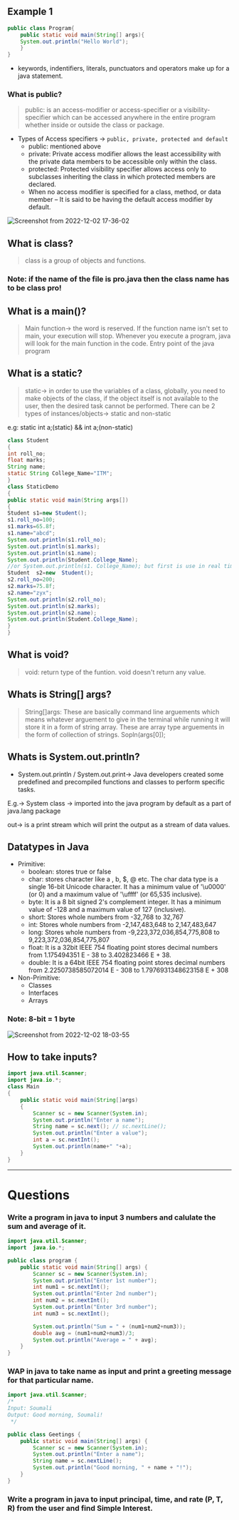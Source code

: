 ## Example 1

```java
public class Program{
    public static void main(String[] args){
	System.out.println("Hello World");
    }
}

```
 - keywords, indentifiers, literals, punctuators and operators make up for a java statement.

### What is public?
> public: is an access-modifier or access-specifier or a visibility-specifier which can be accessed anywhere in the entire program whether inside or outside the class or package.

- Types of Access specifiers ->
 ```public, private, protected and default```
	- public: mentioned above
	- private:  Private access modifier allows the least accessibility with the private data members to be accessible only within the class.
	- protected: Protected visibility specifier allows access only to subclasses inheriting the class in which protected members are declared. 
	- When no access modifier is specified for a class, method, or data member – It is said to be having the default access modifier by default. 
	
![Screenshot from 2022-12-02 17-36-02](https://user-images.githubusercontent.com/66300439/205289291-5d9ca965-787e-4c84-957b-9bd4c8d321cb.png)

## What is class?
> class is a group of objects and functions.

### Note: if the name of the file is pro.java then the class name has to be class pro!

## What is a main()?
 > Main function-> the word is reserved. If the function name isn't set to main, your execution will stop. Whenever you execute a program, java will look for the main function in the code. Entry point of the java program


## What is a static?
 > static-> in order to use the variables of a class, globally, you need to make objects of the class, if the object itself is not available to the user, then the desired task cannot be performed.
There can be 2 types of instances/objects-> static and non-static

e.g:  static int a;(static)   &&   int a;(non-static)
```java
class Student
{
int roll_no;
float marks;
String name;
static String College_Name="ITM";
}
class StaticDemo
{
public static void main(String args[])
{
Student s1=new Student();
s1.roll_no=100;
s1.marks=65.8f;
s1.name="abcd";
System.out.println(s1.roll_no);
System.out.println(s1.marks);
System.out.println(s1.name);
System.out.println(Student.College_Name); 
//or System.out.println(s1. College_Name); but first is use in real time.
Student  s2=new  Student();
s2.roll_no=200;
s2.marks=75.8f;
s2.name="zyx";
System.out.println(s2.roll_no);
System.out.println(s2.marks);
System.out.println(s2.name);
System.out.println(Student.College_Name); 
}
}
```

## What is void? 
> void:  return type of the funtion. void doesn't return any value. 

## Whats is String[] args?
> String[]args: These are basically command line arguements which means whatever arguement to give in the terminal while running it will store it in a form of string array. These are array type arguements in the form of collection of strings.
Sopln(args[0]);

## Whats is System.out.println?
 - System.out.println / System.out.print-> Java developers created some predefined and precompiled functions and classes to perform specific tasks.

E.g.-> System class -> imported into the java program by default as a part of java.lang package

out-> is a print stream which will print the output as a stream of data values.

## Datatypes in Java
- Primitive: 
	- boolean: stores true or false
	- char: stores character like a , b, $, @ etc. The char data type is a single 16-bit Unicode character. It has a minimum value of '\u0000' (or 0) and a maximum value of '\uffff' (or 65,535 inclusive).
	- byte: It is a 8 bit signed 2's complement integer. It has a minimum value of -128 and a maximum value of 127 (inclusive).
	- short: Stores whole numbers from -32,768 to 32,767
	- int: Stores whole numbers from -2,147,483,648 to 2,147,483,647
	- long: Stores whole numbers from -9,223,372,036,854,775,808 to 9,223,372,036,854,775,807
	- float: It is a 32bit IEEE 754 floating point stores decimal numbers  from 1.175494351 E - 38 to 3.402823466 E + 38.
	- double: It is a 64bit IEEE 754 floating point stores decimal numbers from 2.2250738585072014 E - 308	to 1.7976931348623158 E + 308
- Non-Primitive: 
	- Classes
	- Interfaces
	- Arrays 
### Note: 8-bit = 1 byte
![Screenshot from 2022-12-02 18-03-55](https://user-images.githubusercontent.com/66300439/205293963-2827ce7d-a88a-48e5-9d10-d41017fad129.png)


## How to take inputs? 
```java
import java.util.Scanner;	
import java.io.*;	
class Main	
{	
    public static void main(String[]args)
    { 
        Scanner sc = new Scanner(System.in);
        System.out.println("Enter a name"); 
        String name = sc.next(); // sc.nextLine();       
        System.out.println("Enter a value"); 
        int a = sc.nextInt();
        System.out.println(name+" "+a); 
    } 
} 
```
____
# Questions
### Write a program in java to input 3 numbers and calulate the sum and average of it.
```java
import java.util.Scanner;
import  java.io.*;

public class program {
    public static void main(String[] args) {
        Scanner sc = new Scanner(System.in);
        System.out.println("Enter 1st number");
        int num1 = sc.nextInt();
        System.out.println("Enter 2nd number");
        int num2 = sc.nextInt();
        System.out.println("Enter 3rd number");
        int num3 = sc.nextInt();

        System.out.println("Sum = " + (num1+num2+num3));
        double avg = (num1+num2+num3)/3;
        System.out.println("Average = " + avg);
    }
}

```

### WAP in java to take name as input and print a greeting message for that particular name.
```java
import java.util.Scanner;
/*
Input: Soumali
Output: Good morning, Soumali!
 */

public class Geetings {
    public static void main(String[] args) {
        Scanner sc = new Scanner(System.in);
        System.out.println("Enter a name");
        String name = sc.nextLine();
        System.out.println("Good morning, " + name + "!");
    }
}
```

### Write a program in java to input principal, time, and rate (P, T, R) from the user and find Simple Interest.


